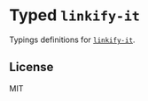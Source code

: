 # Typed `linkify-it`

Typings definitions for [`linkify-it`](https://github.com/markdown-it/linkify-it).

## License

MIT
